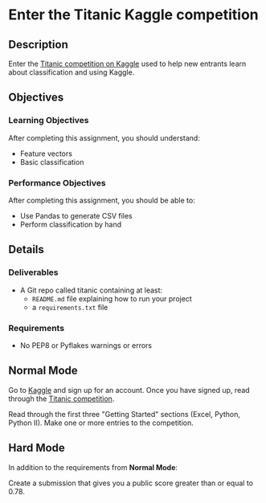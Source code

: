 # Enter the Titanic Kaggle competition

## Description

Enter the [Titanic competition on Kaggle](https://www.kaggle.com/c/titanic-gettingStarted) used to help new entrants learn about classification and using Kaggle.

## Objectives

### Learning Objectives

After completing this assignment, you should understand:

* Feature vectors
* Basic classification

### Performance Objectives

After completing this assignment, you should be able to:

* Use Pandas to generate CSV files
* Perform classification by hand

## Details

### Deliverables

* A Git repo called titanic containing at least:
  * `README.md` file explaining how to run your project
  * a `requirements.txt` file

### Requirements  

* No PEP8 or Pyflakes warnings or errors

## Normal Mode

Go to [Kaggle](http://www.kaggle.com/) and sign up for an account. Once you have signed up, read through the [Titanic competition](https://www.kaggle.com/c/titanic-gettingStarted).

Read through the first three "Getting Started" sections (Excel, Python, Python II). Make one or more entries to the competition.

## Hard Mode

In addition to the requirements from **Normal Mode**:

Create a submission that gives you a public score greater than or equal to 0.78.
